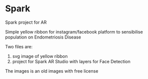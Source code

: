 # Spark
Spark project for AR

Simple yellow ribbon for instagram/facebook platform to sensibilise population on Endometriosis Disease 

Two files are:
1) svg image of yellow ribbon
2) project for Spark AR Studio with layers for Face Detection

The images is an old images with free license
